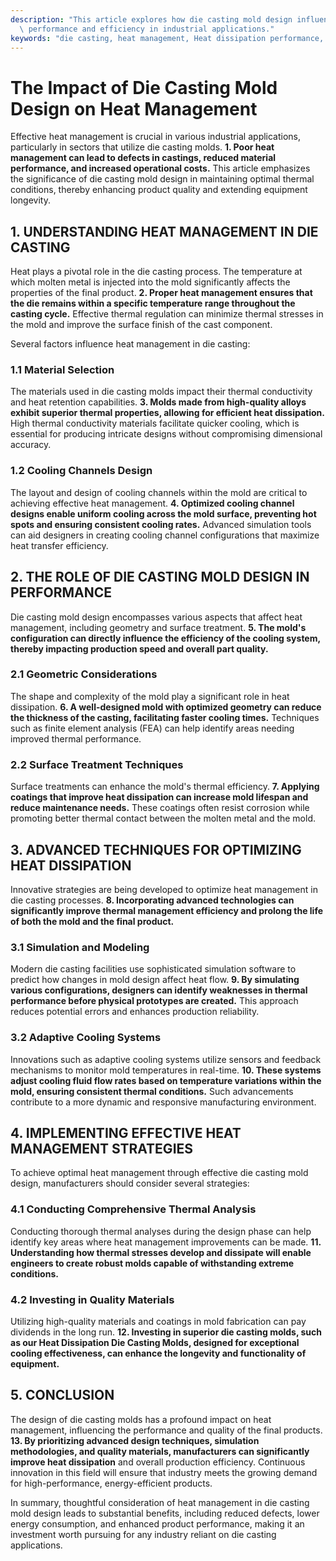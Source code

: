 ```yaml
---
description: "This article explores how die casting mold design influences heat management, optimizing\
  \ performance and efficiency in industrial applications."
keywords: "die casting, heat management, Heat dissipation performance, Heat sink"
---
```

# The Impact of Die Casting Mold Design on Heat Management

Effective heat management is crucial in various industrial applications, particularly in sectors that utilize die casting molds. **1. Poor heat management can lead to defects in castings, reduced material performance, and increased operational costs.** This article emphasizes the significance of die casting mold design in maintaining optimal thermal conditions, thereby enhancing product quality and extending equipment longevity.

## 1. UNDERSTANDING HEAT MANAGEMENT IN DIE CASTING

Heat plays a pivotal role in the die casting process. The temperature at which molten metal is injected into the mold significantly affects the properties of the final product. **2. Proper heat management ensures that the die remains within a specific temperature range throughout the casting cycle.** Effective thermal regulation can minimize thermal stresses in the mold and improve the surface finish of the cast component.

Several factors influence heat management in die casting:

### 1.1 Material Selection

The materials used in die casting molds impact their thermal conductivity and heat retention capabilities. **3. Molds made from high-quality alloys exhibit superior thermal properties, allowing for efficient heat dissipation.** High thermal conductivity materials facilitate quicker cooling, which is essential for producing intricate designs without compromising dimensional accuracy.

### 1.2 Cooling Channels Design

The layout and design of cooling channels within the mold are critical to achieving effective heat management. **4. Optimized cooling channel designs enable uniform cooling across the mold surface, preventing hot spots and ensuring consistent cooling rates.** Advanced simulation tools can aid designers in creating cooling channel configurations that maximize heat transfer efficiency.

## 2. THE ROLE OF DIE CASTING MOLD DESIGN IN PERFORMANCE

Die casting mold design encompasses various aspects that affect heat management, including geometry and surface treatment. **5. The mold's configuration can directly influence the efficiency of the cooling system, thereby impacting production speed and overall part quality.**

### 2.1 Geometric Considerations

The shape and complexity of the mold play a significant role in heat dissipation. **6. A well-designed mold with optimized geometry can reduce the thickness of the casting, facilitating faster cooling times.** Techniques such as finite element analysis (FEA) can help identify areas needing improved thermal performance.

### 2.2 Surface Treatment Techniques

Surface treatments can enhance the mold's thermal efficiency. **7. Applying coatings that improve heat dissipation can increase mold lifespan and reduce maintenance needs.** These coatings often resist corrosion while promoting better thermal contact between the molten metal and the mold.

## 3. ADVANCED TECHNIQUES FOR OPTIMIZING HEAT DISSIPATION

Innovative strategies are being developed to optimize heat management in die casting processes. **8. Incorporating advanced technologies can significantly improve thermal management efficiency and prolong the life of both the mold and the final product.**

### 3.1 Simulation and Modeling

Modern die casting facilities use sophisticated simulation software to predict how changes in mold design affect heat flow. **9. By simulating various configurations, designers can identify weaknesses in thermal performance before physical prototypes are created.** This approach reduces potential errors and enhances production reliability.

### 3.2 Adaptive Cooling Systems

Innovations such as adaptive cooling systems utilize sensors and feedback mechanisms to monitor mold temperatures in real-time. **10. These systems adjust cooling fluid flow rates based on temperature variations within the mold, ensuring consistent thermal conditions.** Such advancements contribute to a more dynamic and responsive manufacturing environment.

## 4. IMPLEMENTING EFFECTIVE HEAT MANAGEMENT STRATEGIES

To achieve optimal heat management through effective die casting mold design, manufacturers should consider several strategies:

### 4.1 Conducting Comprehensive Thermal Analysis

Conducting thorough thermal analyses during the design phase can help identify key areas where heat management improvements can be made. **11. Understanding how thermal stresses develop and dissipate will enable engineers to create robust molds capable of withstanding extreme conditions.**

### 4.2 Investing in Quality Materials

Utilizing high-quality materials and coatings in mold fabrication can pay dividends in the long run. **12. Investing in superior die casting molds, such as our Heat Dissipation Die Casting Molds, designed for exceptional cooling effectiveness, can enhance the longevity and functionality of equipment.**

## 5. CONCLUSION

The design of die casting molds has a profound impact on heat management, influencing the performance and quality of the final products. **13. By prioritizing advanced design techniques, simulation methodologies, and quality materials, manufacturers can significantly improve heat dissipation** and overall production efficiency. Continuous innovation in this field will ensure that industry meets the growing demand for high-performance, energy-efficient products. 

In summary, thoughtful consideration of heat management in die casting mold design leads to substantial benefits, including reduced defects, lower energy consumption, and enhanced product performance, making it an investment worth pursuing for any industry reliant on die casting applications.
